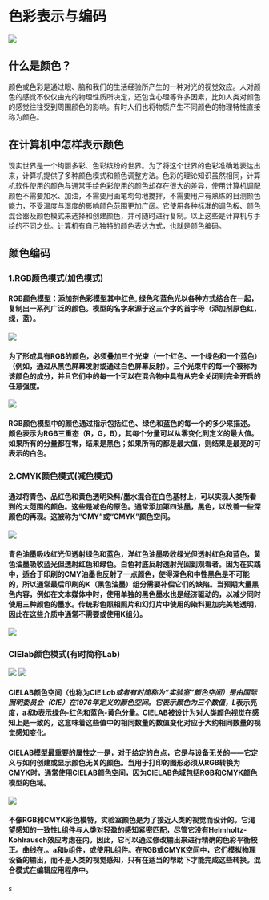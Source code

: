 # 色彩表示与编码
![](https://upload.wikimedia.org/wikipedia/commons/thumb/2/21/64_365_Color_Macro_%285498808099%29.jpg/1200px-64_365_Color_Macro_%285498808099%29.jpg)
## 什么是颜色？ 
颜色或色彩是通过眼、脑和我们的生活经验所产生的一种对光的视觉效应。人对颜色的感觉不仅仅由光的物理性质所决定，还包含心理等许多因素，比如人类对颜色的感觉往往受到周围颜色的影响。有时人们也将物质产生不同颜色的物理特性直接称为颜色。
## 在计算机中怎样表示颜色
现实世界是一个绚丽多彩、色彩缤纷的世界。为了将这个世界的色彩准确地表达出来，计算机提供了多种颜色模式和颜色调整方法。色彩的理论知识虽然相同，计算机软件使用的颜色与通常手绘色彩使用的颜色却存在很大的差异，使用计算机调配颜色不需要加水、加油，不需要用画笔均匀地搅拌，不需要用户有熟练的目测颜色能力，不受温度与湿度的影响颜色范围更加广阔。它使用各种标准的调色板、颜色混合器及颜色模式来选择和创建颜色，并可随时进行复制。以上这些是计算机与手绘的不同之处。计算机有自己独特的颜色表达方式，也就是颜色编码。
## 颜色编码
### 1.RGB颜色模式(加色模式)
#### RGB颜色模型：添加剂色彩模型其中红色, 绿色和蓝色光以各种方式结合在一起，复制出一系列广泛的颜色。模型的名字来源于这三个字的首字母（添加剂原色红，绿，蓝）。
![](https://upload.wikimedia.org/wikipedia/commons/2/28/RGB_illumination.jpg)
#### 为了形成具有RGB的颜色，必须叠加三个光束（一个红色、一个绿色和一个蓝色）（例如，通过从黑色屏幕发射或通过白色屏幕反射）。三个光束中的每一个被称为该颜色的成分，并且它们中的每一个可以在混合物中具有从完全关闭到完全开启的任意强度。
![](https://upload.wikimedia.org/wikipedia/commons/2/2e/Palette_of_125_main_colors_with_RGB_components_divisible_by_64.gif)
#### RGB颜色模型中的颜色通过指示包括红色、绿色和蓝色的每一个的多少来描述。颜色表示为RGB三重态（R，G，B），其每个分量可以从零变化到定义的最大值。如果所有的分量都在零，结果是黑色；如果所有的都是最大值，则结果是最亮的可表示的白色。
### 2.CMYK颜色模式(减色模式)
#### 通过将青色、品红色和黄色透明染料/墨水混合在白色基材上，可以实现人类所看到的大范围的颜色。这些是减色的原色。通常添加第四油墨，黑色，以改善一些深颜色的再现。这被称为“CMY”或“CMYK”颜色空间。
![](https://upload.wikimedia.org/wikipedia/commons/thumb/c/c9/CMYK_subtractive_color_mixing.svg/600px-CMYK_subtractive_color_mixing.svg.png)
#### 青色油墨吸收红光但透射绿色和蓝色，洋红色油墨吸收绿光但透射红色和蓝色，黄色油墨吸收蓝光但透射红色和绿色。白色衬底反射透射光回到观看者。因为在实践中，适合于印刷的CMY油墨也反射了一点颜色，使得深色和中性黑色是不可能的，所以通常最后印刷的K（黑色油墨）组分需要补偿它们的缺陷。当预期大量黑色内容，例如在文本媒体中时，使用单独的黑色墨水也是经济驱动的，以减少同时使用三种颜色的墨水。传统彩色照相照片和幻灯片中使用的染料更加完美地透明，因此在这些介质中通常不需要或使用K组分。 
![](https://upload.wikimedia.org/wikipedia/commons/thumb/e/ef/Halftoningcolor.svg/612px-Halftoningcolor.svg.png)
### CIElab颜色模式(有时简称Lab)
![](https://upload.wikimedia.org/wikipedia/commons/thumb/0/06/CIELAB_color_space_top_view.png/932px-CIELAB_color_space_top_view.png)
![](https://upload.wikimedia.org/wikipedia/commons/7/7d/CIELAB_color_space_front_view.png)
#### CIELAB颜色空间（也称为CIE L*a*b*或者有时简称为“实验室”颜色空间）是由国际照明委员会（CIE）在1976年定义的颜色空间。它表示颜色为三个数值，L*表示亮度，a*和b*表示绿色-红色和蓝色-黄色分量。CIELAB被设计为对人类颜色视觉在感知上是一致的，这意味着这些值中的相同数量的数值变化对应于大约相同数量的视觉感知变化。 
#### CIELAB模型最重要的属性之一是，对于给定的白点，它是与设备无关的——它定义与如何创建或显示颜色无关的颜色。当用于打印的图形必须从RGB转换为CMYK时，通常使用CIELAB颜色空间，因为CIELAB色域包括RGB和CMYK颜色模型的色域。
![](https://upload.wikimedia.org/wikipedia/commons/thumb/f/f3/Example_of_LAB_color_enhancement.jpg/1199px-Example_of_LAB_color_enhancement.jpg)
#### 不像RGB和CMYK彩色模特，实验室颜色是为了接近人类的视觉而设计的。它渴望感知的一致性L组件与人类对轻盈的感知紧密匹配，尽管它没有Helmholtz-Kohlrausch效应考虑在内。因此，它可以通过修改输出来进行精确的色彩平衡校正。曲线在.。a和b组件，或使用L组件。在RGB或CMYK空间中，它们模拟物理设备的输出，而不是人类的视觉感知，只有在适当的帮助下才能完成这些转换。混合模式在编辑应用程序中。
s